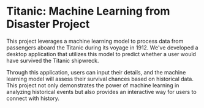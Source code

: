 # Titanic: Machine Learning from Disaster Project

This project leverages a machine learning model to process data from passengers aboard the Titanic during its voyage in 1912. We've developed a desktop application that utilizes this model to predict whether a user would have survived the Titanic shipwreck.

Through this application, users can input their details, and the machine learning model will assess their survival chances based on historical data. This project not only demonstrates the power of machine learning in analyzing historical events but also provides an interactive way for users to connect with history.
